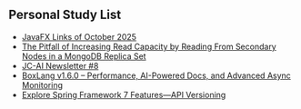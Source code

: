 ## Personal Study List
<!-- BLOG-POST-LIST:START -->
- [JavaFX Links of October 2025](https://foojay.io/today/javafx-links-of-october-2025/)
- [The Pitfall of Increasing Read Capacity by Reading From Secondary Nodes in a MongoDB Replica Set](https://foojay.io/today/the-pitfall-of-increasing-read-capacity-by-reading-from-secondary-nodes-in-a-mongodb-replica-set/)
- [JC-AI Newsletter #8](https://foojay.io/today/jc-ai-newsletter-8/)
- [BoxLang v1.6.0 – Performance, AI-Powered Docs, and Advanced Async Monitoring](https://foojay.io/today/boxlang-v1-6-0-performance-ai-powered-docs-and-advanced-async-monitoring-2/)
- [Explore Spring Framework 7 Features—API Versioning](https://foojay.io/today/explore-spring-framework-7-features-api-versioning/)
<!-- BLOG-POST-LIST:END -->  
